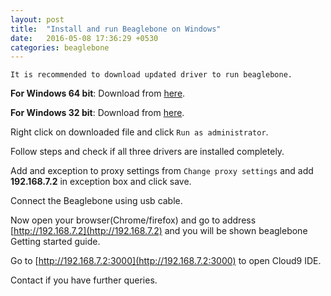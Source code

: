 ```yaml
---
layout: post
title:  "Install and run Beaglebone on Windows"
date:   2016-05-08 17:36:29 +0530
categories: beaglebone
---
```

`It is recommended to download updated driver to run beaglebone.`

**For Windows 64 bit**: Download from [here](https://github.com/jadonk/beaglebone-getting-started/raw/master/Drivers/Windows/BONE_D64.exe).


**For Windows 32 bit**: Download from [here](https://github.com/jadonk/beaglebone-getting-started/raw/master/Drivers/Windows/BONE_DRV.exe).

Right click on downloaded file and click `Run as administrator`.

Follow steps and check if all three drivers are installed completely.

Add and exception to proxy settings from `Change proxy settings` and add **192.168.7.2** in exception box and click save.

Connect the Beaglebone using usb cable.

Now open your browser(Chrome/firefox) and go to address [http://192.168.7.2](http://192.168.7.2) and you will be shown beaglebone Getting started guide. 

Go to [http://192.168.7.2:3000](http://192.168.7.2:3000) to open Cloud9 IDE.

Contact if you have further queries.



